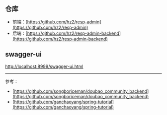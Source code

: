 

## 仓库

- 前端：[https://github.com/hz2/resp-admin](https://github.com/hz2/resp-admin)
- 后端：[https://github.com/hz2/resp-admin-backend](https://github.com/hz2/resp-admin-backend)


## swagger-ui

[http://localhost:8999/swagger-ui.html](http://localhost:8999/swagger-ui.html)


---

参考：

- [https://github.com/songboriceman/doubao_community_backend](https://github.com/songboriceman/doubao_community_backend)
- [https://github.com/ganchaoyang/spring-tutorial](https://github.com/ganchaoyang/spring-tutorial)